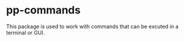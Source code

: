 # pp-commands

This package is used to work with commands that can be excuted in a terminal or GUI.
